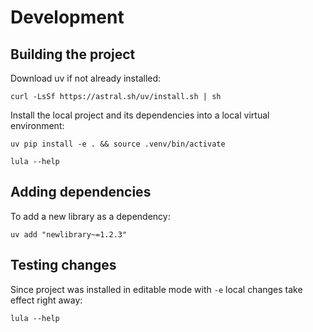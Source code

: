 # Development

## Building the project

Download uv if not already installed:

```shell
curl -LsSf https://astral.sh/uv/install.sh | sh
```

Install the local project and its dependencies into a local virtual environment:

```shell
uv pip install -e . && source .venv/bin/activate

lula --help
```

## Adding dependencies

To add a new library as a dependency:

```shell
uv add "newlibrary~=1.2.3"
```

## Testing changes

Since project was installed in editable mode with `-e` local changes take effect right away:

```shell
lula --help
```

<!--
To run the unit tests:

```shell
pytest .
```
-->
